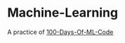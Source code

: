 # Machine-Learning
A practice of [100-Days-Of-ML-Code](https://github.com/MLEveryday/100-Days-Of-ML-Code)